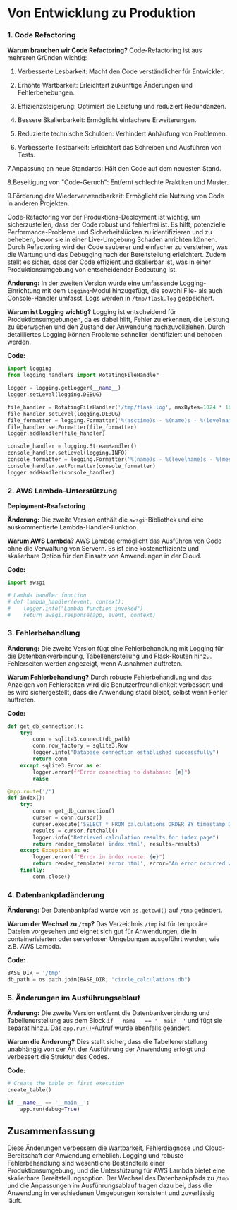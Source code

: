# Von Entwicklung zu Produktion


### 1. Code Refactoring

**Warum brauchen wir Code Refactoring?**
Code-Refactoring ist aus mehreren Gründen wichtig:

1. Verbesserte Lesbarkeit: Macht den Code verständlicher für Entwickler.

2. Erhöhte Wartbarkeit: Erleichtert zukünftige Änderungen und Fehlerbehebungen.

3. Effizienzsteigerung: Optimiert die Leistung und reduziert Redundanzen.

4. Bessere Skalierbarkeit: Ermöglicht einfachere Erweiterungen.

5. Reduzierte technische Schulden: Verhindert Anhäufung von Problemen.
   
6. Verbesserte Testbarkeit: Erleichtert das Schreiben und Ausführen von Tests.

7.Anpassung an neue Standards: Hält den Code auf dem neuesten Stand.

8.Beseitigung von "Code-Geruch": Entfernt schlechte Praktiken und Muster.

9.Förderung der Wiederverwendbarkeit: Ermöglicht die Nutzung von Code in anderen Projekten.

Code-Refactoring vor der Produktions-Deployment ist wichtig, um sicherzustellen, dass der Code robust und fehlerfrei ist. Es hilft, potenzielle Performance-Probleme und Sicherheitslücken zu identifizieren und zu beheben, bevor sie in einer Live-Umgebung Schaden anrichten können. Durch Refactoring wird der Code sauberer und einfacher zu verstehen, was die Wartung und das Debugging nach der Bereitstellung erleichtert. Zudem stellt es sicher, dass der Code effizient und skalierbar ist, was in einer Produktionsumgebung von entscheidender Bedeutung ist.

**Änderung:**
In der zweiten Version wurde eine umfassende Logging-Einrichtung mit dem `logging`-Modul hinzugefügt, die sowohl File- als auch Console-Handler umfasst. Logs werden in `/tmp/flask.log` gespeichert.

**Warum ist Logging wichtig?**
Logging ist entscheidend für Produktionsumgebungen, da es dabei hilft, Fehler zu erkennen, die Leistung zu überwachen und den Zustand der Anwendung nachzuvollziehen. Durch detailliertes Logging können Probleme schneller identifiziert und behoben werden.

**Code:**

```python
import logging
from logging.handlers import RotatingFileHandler

logger = logging.getLogger(__name__)
logger.setLevel(logging.DEBUG)

file_handler = RotatingFileHandler('/tmp/flask.log', maxBytes=1024 * 1024 * 10, backupCount=10)
file_handler.setLevel(logging.DEBUG)
file_formatter = logging.Formatter('%(asctime)s - %(name)s - %(levelname)s - %(message)s')
file_handler.setFormatter(file_formatter)
logger.addHandler(file_handler)

console_handler = logging.StreamHandler()
console_handler.setLevel(logging.INFO)
console_formatter = logging.Formatter('%(name)s - %(levelname)s - %(message)s')
console_handler.setFormatter(console_formatter)
logger.addHandler(console_handler)
```

### 2. AWS Lambda-Unterstützung

**Deployment-Reafactoring**


**Änderung:**
Die zweite Version enthält die `awsgi`-Bibliothek und eine auskommentierte Lambda-Handler-Funktion.

**Warum AWS Lambda?**
AWS Lambda ermöglicht das Ausführen von Code ohne die Verwaltung von Servern. Es ist eine kosteneffiziente und skalierbare Option für den Einsatz von Anwendungen in der Cloud.

**Code:**

```python
import awsgi

# Lambda handler function
# def lambda_handler(event, context):
#    logger.info("Lambda function invoked")
#    return awsgi.response(app, event, context)
```

### 3. Fehlerbehandlung

**Änderung:**
Die zweite Version fügt eine Fehlerbehandlung mit Logging für die Datenbankverbindung, Tabellenerstellung und Flask-Routen hinzu. Fehlerseiten werden angezeigt, wenn Ausnahmen auftreten.

**Warum Fehlerbehandlung?**
Durch robuste Fehlerbehandlung und das Anzeigen von Fehlerseiten wird die Benutzerfreundlichkeit verbessert und es wird sichergestellt, dass die Anwendung stabil bleibt, selbst wenn Fehler auftreten.

**Code:**

```python
def get_db_connection():
    try:
        conn = sqlite3.connect(db_path)
        conn.row_factory = sqlite3.Row
        logger.info("Database connection established successfully")
        return conn
    except sqlite3.Error as e:
        logger.error(f"Error connecting to database: {e}")
        raise

@app.route('/')
def index():
    try:
        conn = get_db_connection()
        cursor = conn.cursor()
        cursor.execute('SELECT * FROM calculations ORDER BY timestamp DESC')
        results = cursor.fetchall()
        logger.info("Retrieved calculation results for index page")
        return render_template('index.html', results=results)
    except Exception as e:
        logger.error(f"Error in index route: {e}")
        return render_template('error.html', error="An error occurred while fetching data"), 500
    finally:
        conn.close()
```

### 4. Datenbankpfadänderung

**Änderung:**
Der Datenbankpfad wurde von `os.getcwd()` auf `/tmp` geändert.

**Warum der Wechsel zu `/tmp`?**
Das Verzeichnis `/tmp` ist für temporäre Dateien vorgesehen und eignet sich gut für Anwendungen, die in containerisierten oder serverlosen Umgebungen ausgeführt werden, wie z.B. AWS Lambda.

**Code:**

```python
BASE_DIR = '/tmp'
db_path = os.path.join(BASE_DIR, "circle_calculations.db")
```

### 5. Änderungen im Ausführungsablauf

**Änderung:**
Die zweite Version entfernt die Datenbankverbindung und Tabellenerstellung aus dem Block `if __name__ == '__main__'` und fügt sie separat hinzu. Das `app.run()`-Aufruf wurde ebenfalls geändert.

**Warum die Änderung?**
Dies stellt sicher, dass die Tabellenerstellung unabhängig von der Art der Ausführung der Anwendung erfolgt und verbessert die Struktur des Codes.

**Code:**

```python
# Create the table on first execution
create_table()

if __name__ == '__main__':
    app.run(debug=True)
```

## Zusammenfassung

Diese Änderungen verbessern die Wartbarkeit, Fehlerdiagnose und Cloud-Bereitschaft der Anwendung erheblich. Logging und robuste Fehlerbehandlung sind wesentliche Bestandteile einer Produktionsumgebung, und die Unterstützung für AWS Lambda bietet eine skalierbare Bereitstellungsoption. Der Wechsel des Datenbankpfads zu `/tmp` und die Anpassungen im Ausführungsablauf tragen dazu bei, dass die Anwendung in verschiedenen Umgebungen konsistent und zuverlässig läuft.
